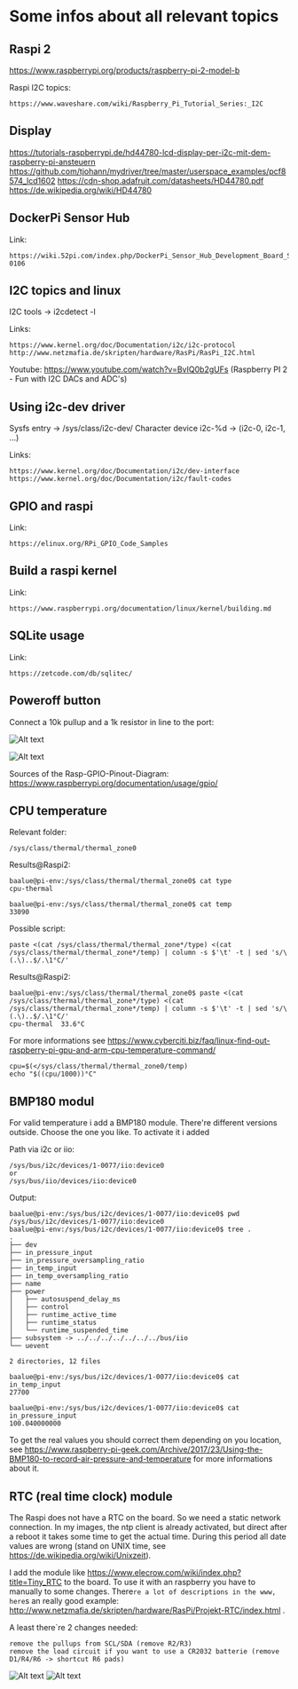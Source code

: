 Some infos about all relevant topics
====================================


Raspi 2
-------

https://www.raspberrypi.org/products/raspberry-pi-2-model-b

Raspi I2C topics:

	https://www.waveshare.com/wiki/Raspberry_Pi_Tutorial_Series:_I2C


Display
-------

https://tutorials-raspberrypi.de/hd44780-lcd-display-per-i2c-mit-dem-raspberry-pi-ansteuern
https://github.com/tjohann/mydriver/tree/master/userspace_examples/pcf8574_lcd1602
https://cdn-shop.adafruit.com/datasheets/HD44780.pdf
https://de.wikipedia.org/wiki/HD44780


DockerPi Sensor Hub
-------------------

Link:

	https://wiki.52pi.com/index.php/DockerPi_Sensor_Hub_Development_Board_SKU:%20_EP-0106


I2C topics and linux
--------------------

I2C tools -> i2cdetect -l

Links:

	https://www.kernel.org/doc/Documentation/i2c/i2c-protocol
	http://www.netzmafia.de/skripten/hardware/RasPi/RasPi_I2C.html

Youtube:
	https://www.youtube.com/watch?v=BvIQ0b2gUFs  (Raspberry PI 2 - Fun with I2C DACs and ADC's)


Using i2c-dev driver
--------------------

Sysfs entry -> /sys/class/i2c-dev/
Character device i2c-%d -> (i2c-0, i2c-1, ...)

Links:

	https://www.kernel.org/doc/Documentation/i2c/dev-interface
	https://www.kernel.org/doc/Documentation/i2c/fault-codes


GPIO and raspi
--------------

Link:

	https://elinux.org/RPi_GPIO_Code_Samples


Build a raspi kernel
--------------------

Link:

	https://www.raspberrypi.org/documentation/linux/kernel/building.md


SQLite usage
------------

Link:

	https://zetcode.com/db/sqlitec/


Poweroff button
---------------


Connect a 10k pullup and a 1k resistor in line to the port:

![Alt text](../pics/connect_poweroff_button.png?raw=true "schematic poweroff button")

![Alt text](../pics/GPIO-Pinout-Diagram.png?raw=true "GPIO pinout")

Sources of the Rasp-GPIO-Pinout-Diagram: https://www.raspberrypi.org/documentation/usage/gpio/


CPU temperature
---------------

Relevant folder:

	/sys/class/thermal/thermal_zone0

Results@Raspi2:

	baalue@pi-env:/sys/class/thermal/thermal_zone0$ cat type
	cpu-thermal

	baalue@pi-env:/sys/class/thermal/thermal_zone0$ cat temp
	33090

Possible script:

	paste <(cat /sys/class/thermal/thermal_zone*/type) <(cat /sys/class/thermal/thermal_zone*/temp) | column -s $'\t' -t | sed 's/\(.\)..$/.\1°C/'

Results@Raspi2:

	baalue@pi-env:/sys/class/thermal/thermal_zone0$ paste <(cat /sys/class/thermal/thermal_zone*/type) <(cat /sys/class/thermal/thermal_zone*/temp) | column -s $'\t' -t | sed 's/\(.\)..$/.\1°C/'
	cpu-thermal  33.6°C


For more informations see https://www.cyberciti.biz/faq/linux-find-out-raspberry-pi-gpu-and-arm-cpu-temperature-command/

	cpu=$(</sys/class/thermal/thermal_zone0/temp)
	echo "$((cpu/1000))°C"


BMP180 modul
------------

For valid temperature i add a BMP180 module. There\'re different versions outside. Choose the one you like. To activate it i added


Path via i2c or iio:

	/sys/bus/i2c/devices/1-0077/iio:device0
	or
	/sys/bus/iio/devices/iio:device0

Output:

	baalue@pi-env:/sys/bus/i2c/devices/1-0077/iio:device0$ pwd
	/sys/bus/i2c/devices/1-0077/iio:device0
	baalue@pi-env:/sys/bus/i2c/devices/1-0077/iio:device0$ tree .
	.
	├── dev
	├── in_pressure_input
	├── in_pressure_oversampling_ratio
	├── in_temp_input
	├── in_temp_oversampling_ratio
	├── name
	├── power
	│   ├── autosuspend_delay_ms
	│   ├── control
	│   ├── runtime_active_time
	│   ├── runtime_status
	│   └── runtime_suspended_time
	├── subsystem -> ../../../../../../../bus/iio
	└── uevent

	2 directories, 12 files

	baalue@pi-env:/sys/bus/i2c/devices/1-0077/iio:device0$ cat in_temp_input
	27700

	baalue@pi-env:/sys/bus/i2c/devices/1-0077/iio:device0$ cat in_pressure_input
	100.040000000

To get the real values you should correct them depending on you location, see https://www.raspberry-pi-geek.com/Archive/2017/23/Using-the-BMP180-to-record-air-pressure-and-temperature for more informations about it.


RTC (real time clock) module
----------------------------

The Raspi does not have a RTC on the board. So we need a static network connection. In my images, the ntp client is already activated, but direct after a reboot it takes some time to get the actual time. During this period all date values are wrong (stand on UNIX time, see https://de.wikipedia.org/wiki/Unixzeit).

I add the module like https://www.elecrow.com/wiki/index.php?title=Tiny_RTC to the board. To use it with an raspberry you have to manually to some changes. There`re a lot of descriptions in the www, here`s an really good example: http://www.netzmafia.de/skripten/hardware/RasPi/Projekt-RTC/index.html .

A least there`re 2 changes needed:

	remove the pullups from SCL/SDA (remove R2/R3)
	remove the load circuit if you want to use a CR2032 batterie (remove D1/R4/R6 -> shortcut R6 pads)

![Alt text](../pics/RTC_before.jpg?raw=true "The original PCB")
![Alt text](../pics/RTC_after_2.jpg?raw=true "What changed?")
